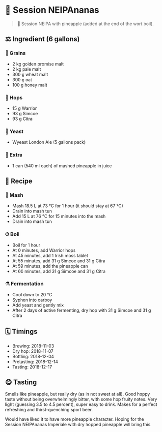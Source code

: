 # 🍺 Session NEIPAnanas

> 📝 Session NEIPA with pineapple (added at the end of the wort boil).

##  ⚖️ Ingredient (6 gallons)

### 🌾 Grains

* 2 kg golden promise malt
* 2 kg pale malt
* 300 g wheat malt
* 300 g oat
* 100 g honey malt

### 🌿 Hops

* 15 g Warrior
* 93 g Simcoe
* 93 g Citra

### 🧫 Yeast

* Wyeast London Ale (5 gallons pack)

### 🍍 Extra

* 1 can (540 ml each) of mashed pineapple in juice

## 📖 Recipe

### 🚰 Mash

* Mash 18.5 L at 73 °C for 1 hour (it should stay at 67 °C)
* Drain into mash tun
* Add 15 L at 76 °C for 15 minutes into the mash
* Drain into mash tun

### ⏱  Boil

* Boil for 1 hour
* At 0 minutes, add Warrior hops
* At 45 minutes, add 1 Irish moss tablet
* At 55 minutes, add 31 g Simcoe and 31 g Citra
* At 59 minutes, add the pineapple can
* At 60 minutes, add 31 g Simcoe and 31 g Citra

### ⚗️ Fermentation

* Cool down to 20 °C
* Syphon into carboy
* Add yeast and gently mix
* After 2 days of active fermenting, dry hop with 31 g Simcoe and 31 g Citra

## 🗓 Timings

* Brewing: 2018-11-03
* Dry hop: 2018-11-07
* Bottling: 2018-12-04
* Pretasting: 2018-12-14
* Tasting: 2018-12-17

## 😋 Tasting

Smells like pineapple, but really dry (as in not sweet at all). Good
hoppy taste without being overwhelmingly bitter, with some hop fruity
notes. Very light (guessing 3.5 to 4.5 percent), super easy to drink.
Makes for a perfect refreshing and thirst-quenching sport beer.

Would have liked it to have more pineapple character. Hoping for the
Session NEIPAnanas Impériale with dry hopped pineapple will bring this.
